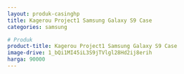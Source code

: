 ```yaml
---
layout: produk-casinghp
title: Kagerou Project1 Samsung Galaxy S9 Case
categories: samsung

# Produk
product-title: Kagerou Project1 Samsung Galaxy S9 Case
image-drive: 1_bQi1MI45iL3S9jTVlgl28Hd2ij8erih
harga: 90000
---
```

